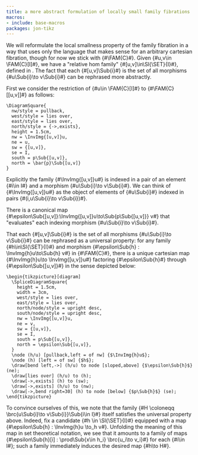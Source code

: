 ```yaml
---
title: a more abstract formulation of locally small family fibrations
macros:
- include: base-macros
packages: jon-tikz
---
```


We will reformulate the local smallness property of the family fibration in a way that uses only the language that makes
sense for an arbitrary cartesian fibration, though for now we stick with {#\FAM{C}#}. Given
{#u,v\in \FAM{C}[I]#}, we have a "relative hom family" {#[u,v]\in\Sl{\SET}{I}#},
defined in [](frct-000G). The fact that each {#[u,v]\Sub{i}#} is the set of all
morphisms {#u\Sub{i}\to v\Sub{i}#} can be rephrased more abstractly.

First we consider the restriction of {#u\in \FAM{C}[I]#} to {#\FAM{C}[[u,v]]#} as follows:
```render-latex
\DiagramSquare{
  nw/style = pullback,
  west/style = lies over,
  east/style = lies over,
  north/style = {->,exists},
  height = 1.5cm,
  nw = \InvImg{[u,v]}u,
  ne = u,
  sw = {[u,v]},
  se = I,
  south = p\Sub{[u,v]},
  north = \bar{p}\Sub{[u,v]}
}
```

Explicitly the family {#\InvImg{[u,v]}u#} is indexed in a pair of an element {#i\in I#} and a morphism {#u\Sub{i}\to v\Sub{i}#}.
We can think of {#\InvImg{[u,v]}u#} as the object of elements of {#u\Sub{i}#} indexed in pairs {#(i,u\Sub{i}\to v\Sub{i})#}.

There is a canonical map
{#\epsilon\Sub{[u,v]}:\InvImg{[u,v]}u\to\Sub{p\Sub{[u,v]}} v#} that
"evaluates" each indexing morphism {#u\Sub{i}\to v\Sub{i}#}.

That each {#[u,v]\Sub{i}#} is the set of all morphisms {#u\Sub{i}\to v\Sub{i}#} can be
rephrased as a universal property: for any family {#h\in\Sl{\SET}{I}#} and
morphism {#\epsilon\Sub{h} : \InvImg{h}u\to\Sub{h} v#} in {#\FAM{C}#}, there is a
unique cartesian map {#\InvImg{h}u\to \InvImg{[u,v]}u#} factoring {#\epsilon\Sub{h}#} through {#\epsilon\Sub{[u,v]}#}
in the sense depicted below:

```render-latex
\begin{tikzpicture}[diagram]
  \SpliceDiagramSquare{
    height = 1.5cm,
    width = 3cm,
    west/style = lies over,
    east/style = lies over,
    north/node/style = upright desc,
    south/node/style = upright desc,
    nw = \InvImg{[u,v]}u,
    ne = v,
    sw = {[u,v]},
    se = I,
    south = p\Sub{[u,v]},
    north = \epsilon\Sub{[u,v]},
  }
  \node (h/u) [pullback,left = of nw] {$\InvImg{h}u$};
  \node (h) [left = of sw] {$h$};
  \draw[bend left,->] (h/u) to node [sloped,above] {$\epsilon\Sub{h}$} (ne);
  \draw[lies over] (h/u) to (h);
  \draw[->,exists] (h) to (sw);
  \draw[->,exists] (h/u) to (nw);
  \draw[->,bend right=30] (h) to node [below] {$p\Sub{h}$} (se);
\end{tikzpicture}
```

To convince ourselves of this, we note that the family {#H \coloneqq \brc{u\Sub{i}\to v\Sub{i}}\Sub{i\in I}#} itself satisfies the universal property above. Indeed, fix a candidate {#h \in \Sl{\SET}{I}#} equipped with a map {#\epsilon\Sub{h} : \InvImg{h}u \to_h v#}. Unfolding the meaning of this map in set theoretical notation, we see that it amounts to a family of maps {#\epsilon\Sub{h}[i] : \prod\Sub{x\in h_i} \brc{u_i\to v_i}#} for each {#i\in I#}; such a family immediately induces the desired map {#h\to H#}.
